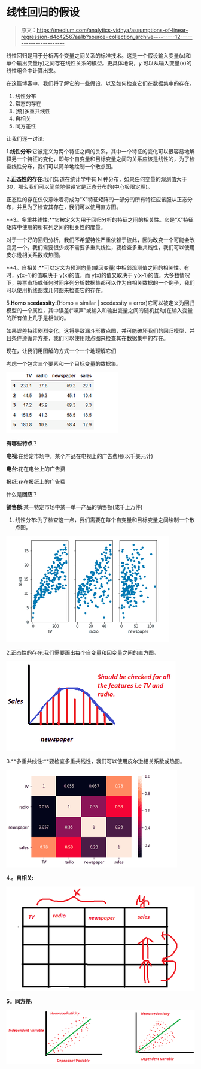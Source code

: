 # 线性回归的假设

> 原文：<https://medium.com/analytics-vidhya/assumptions-of-linear-regression-d4c42567aa1b?source=collection_archive---------12----------------------->

线性回归是用于分析两个变量之间关系的标准技术。这是一个假设输入变量(x)和单个输出变量(y)之间存在线性关系的模型。更具体地说，y 可以从输入变量(x)的线性组合中计算出来。

在这篇博客中，我们将了解它的一些假设，以及如何检查它们在数据集中的存在。

1.  线性分布
2.  常态的存在
3.  [统]多重共线性
4.  自相关
5.  同方差性

让我们逐一讨论:

1.**线性分布**:它被定义为两个特征之间的关系，其中一个特征的变化可以很容易地解释另一个特征的变化，即每个自变量和目标变量之间的关系应该是线性的，为了检查线性分布，我们可以简单地绘制一个散点图。

2.**正态性的存在**:我们知道在统计学中有 N 种分布，如果任何变量的观测值大于 30，那么我们可以简单地假设它是正态分布的(中心极限定理)。

正态性的存在仅仅意味着将成为“X”特征矩阵的一部分的所有特征应该服从正态分布，并且为了检查其存在，我们可以使用直方图。

**3。多重共线性:**它被定义为用于回归分析的特征之间的相关性。它是“X”特征矩阵中使用的所有列之间的相关性的度量。

对于一个好的回归分析，我们不希望特性严重依赖于彼此，因为改变一个可能会改变另一个。我们需要很少或不需要多重共线性，要检查多重共线性，我们可以使用皮尔逊相关系数或热图。

**4。自相关:**可以定义为预测向量(或因变量)中相邻观测值之间的相关性。有时，y(x+1)的值取决于 y(x)的值，而 y(x)的值又取决于 y(x-1)的值。大多数情况下，股票市场或任何时间序列分析数据集都可以作为自相关数据的一个例子，我们可以使用折线图或几何图来检查它的存在。

5.**Homo scedassity:**(Homo = similar | scedassity = error)它可以被定义为回归模型的一个属性，其中误差(“噪声”或输入和输出变量之间的随机扰动)在输入变量的所有值上几乎是相似的。

如果误差持续剧烈变化，这将导致漏斗形散点图，并可能破坏我们的回归模型，并且条件遵循异方差，我们可以使用散点图来检查其在数据集中的存在。

现在，让我们用图解的方式一个一个地理解它们

考虑一个包含三个要素和一个目标变量的数据集。

![](img/7e842bb24206a8cdf91d741888dd99cd.png)

**有哪些特点**？

**电视**:在给定市场中，某个产品在电视上的广告费用(以千美元计)

**电台**:花在电台上的广告费

报纸:花在报纸上的广告费

什么是**回应**？

**销售额**:某一特定市场中某一单一产品的销售额(成千上万件)

1.  线性分布:为了检查这一点，我们需要在每个自变量和目标变量之间绘制一个散点图。

![](img/36ee2254fffb4ca2bd5d51a2b506d6d0.png)

2.正态性的存在:我们需要画出每个自变量和因变量之间的直方图。

![](img/85b823646404c73da06009809709c388.png)

3.**多重共线性:**要检查多重共线性，我们可以使用皮尔逊相关系数或热图。

![](img/e5e4be2da9022774d68d854e54912c64.png)

4.**。自相关:**

![](img/efc6b7bc7006f6b24626c71c70073465.png)

**5。同方差:**

![](img/88b585da4395848a1d21e8ef9be47edd.png)